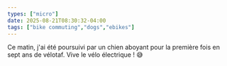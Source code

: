 ```yaml
---
types: ["micro"]
date: 2025-08-21T08:30:32-04:00
tags: ["bike commuting","dogs","ebikes"]
---
```

Ce matin, j'ai été poursuivi par un chien aboyant pour la première fois en sept ans de vélotaf. Vive le vélo électrique ! 😅